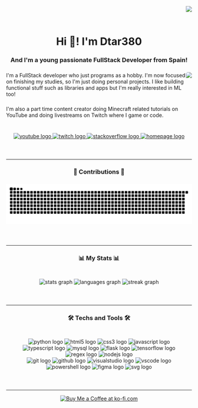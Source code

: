 <img align="right" src="https://visitor-badge.laobi.icu/badge?page_id=Dtar380.Dtar380&"/>

###

<br clear="both">

<h1 align="center">Hi 👋! I'm Dtar380</h1>

###

<h3 align="center">And I'm a young passionate FullStack Developer from Spain!</h3>

###

<img align="right" height="160" src="https://avatars.githubusercontent.com/u/58855510?v=4" style="border-radius:5px"/>

###

<p align="left">I'm a FullStack developer who just programs as a hobby. I'm now focused on finishing my studies, so I'm just doing personal projects. I like building functional stuff such as libraries and apps but I'm really interested in ML too!</p>

###

<p align="left">I'm also a part time content creator doing Minecraft related tutorials on YouTube and doing livestreams on Twitch where I game or code.</p>

###

<br clear="both">

<div align="center">
  <a href="https://youtube.com/@dtar380" target="_blank">
    <img src="https://img.shields.io/static/v1?message=Youtube&logo=youtube&label=&color=FF0000&logoColor=white&labelColor=000&style=for-the-badge" height="30" alt="youtube logo"/>
  </a>
  <a href="https://twitch.tv/dtar380_yt" target="_blank">
    <img src="https://img.shields.io/static/v1?message=Twitch&logo=twitch&label=&color=9146FF&logoColor=white&labelColor=000&style=for-the-badge" height="30" alt="twitch logo"/>
  </a>
  <a href="https://stackoverflow.com/users/22178227/dtar380" target="_blank">
    <img src="https://img.shields.io/static/v1?message=Stackoverflow&logo=stackoverflow&label=&color=FE7A16&logoColor=white&labelColor=000&style=for-the-badge" height="30" alt="stackoverflow logo"/>
  </a>
  <a href="https://github.com/Dtar380">
    <img src="https://img.shields.io/static/v1?message=Portfolio&logo=homepage&label=&color=3498db&logoColor=white&labelColor=000&style=for-the-badge" height="30" alt="homepage logo">
  </a>
</div>

###

<br clear="both">

---

<h3 align="center">🐍 Contributions 🐍</h3>

###

<img src="https://raw.githubusercontent.com/Dtar380/Dtar380/output/snake.svg" alt="Snake animation"/>

###

<br clear="both">

---

<h3 align="center">📊 My Stats 📊</h3>

###

<br clear="both">

<div align="center">
  <img src="https://github-readme-stats.vercel.app/api?username=Dtar380&hide_title=false&hide_rank=false&show_icons=true&include_all_commits=true&count_private=false&disable_animations=false&theme=dark&locale=en&hide_border=true&order=1&custom_title=All%20time%20stats" height="130" alt="stats graph"/>
  <img src="https://github-readme-stats.vercel.app/api/top-langs?username=Dtar380&locale=en&hide_title=false&layout=compact&card_width=320&langs_count=6&theme=dark&hide_border=true&order=2" height="130" alt="languages graph"/>
  <img src="https://streak-stats.demolab.com?user=Dtar380&locale=en&mode=daily&theme=dark&hide_border=true&border_radius=5&order=3" height="220" alt="streak graph"/>
</div>

###

<br clear="both">

---

<h3 align="center">🛠️ Techs and Tools 🛠️</h3>

###

<br clear="both">

<div align="center">
  <img src="https://skillicons.dev/icons?i=py" height="50" alt="python logo"/>
  <img src="https://skillicons.dev/icons?i=html" height="50" alt="html5 logo"/>
  <img src="https://skillicons.dev/icons?i=css" height="50" alt="css3 logo"/>
  <img src="https://skillicons.dev/icons?i=js" height="50" alt="javascript logo"/>
  <img src="https://skillicons.dev/icons?i=ts" height="50" alt="typescript logo"/>
  <img src="https://skillicons.dev/icons?i=mysql" height="50" alt="mysql logo"/>
  <img src="https://skillicons.dev/icons?i=flask" height="50" alt="flask logo"/>
  <img src="https://skillicons.dev/icons?i=tensorflow" height="50" alt="tensorflow logo"/>
  <img src="https://skillicons.dev/icons?i=regex" height="50" alt="regex logo"/>
  <img src="https://skillicons.dev/icons?i=nodejs" height="50" alt="nodejs logo"/>
</div>
<div align="center">
  <img src="https://skillicons.dev/icons?i=git" height="50" alt="git logo"/>
  <img src="https://skillicons.dev/icons?i=github" height="50" alt="github logo"/>
  <img src="https://skillicons.dev/icons?i=visualstudio" height="50" alt="visualstudio logo"/>
  <img src="https://skillicons.dev/icons?i=vscode" height="50" alt="vscode logo"/>
  <img src="https://skillicons.dev/icons?i=powershell" height="50" alt="powershell logo"/>
  <img src="https://skillicons.dev/icons?i=figma" height="50" alt="figma logo"/>
  <img src="https://skillicons.dev/icons?i=svg" height="50" alt="svg logo"/>
</div>

###

<br clear="both">

---

<div align="center" dir="auto">
<a href="https://ko-fi.com/dtar380" rel="nofollow"><img height="64" style="height: 64px; max-width: 100%;" src="https://camo.githubusercontent.com/764ebab9edb20996467172a4c43497c33ec046be10993357056dd9f0431fa13f/68747470733a2f2f73746f726167652e6b6f2d66692e636f6d2f63646e2f6b6f6669312e706e673f763d33" border="0" alt="Buy Me a Coffee at ko-fi.com" data-canonical-src="https://storage.ko-fi.com/cdn/kofi1.png?v=3"></a>
</div>